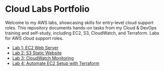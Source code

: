 # Cloud Labs Portfolio
Welcome to my AWS labs, showcasing skills for entry-level cloud support roles. This repository documents hands-on tasks from my Cloud & DevOps training and self-study, including EC2, S3, CloudWatch, and Terraform.
Labs for AWS cloud support roles.
- [Lab 1: EC2 Web Server](lab1-ec2/ec2-web-server.md)
- [Lab 2: S3 Static Website](lab2-s3/s3-static-website.md)
- [Lab 3: CloudWatch Monitoring](lab3-cloudwatch/cloudwatch-monitoring.md)
- [Lab 4: Automate EC2 Setup with Terraform](lab4-terraform/terraform-ec2.md)
